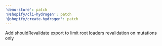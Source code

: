 ```yaml
---
'demo-store': patch
'@shopify/cli-hydrogen': patch
'@shopify/create-hydrogen': patch
---
```


Add shouldRevalidate export to limit root loaders revalidation on mutations only
